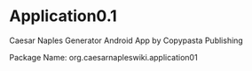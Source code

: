 # Application0.1

Caesar Naples Generator Android App by Copypasta Publishing

Package Name: org.caesarnapleswiki.application01

